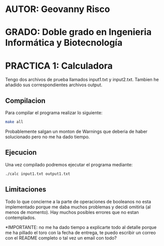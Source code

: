 # AUTOR: Geovanny Risco
# GRADO: Doble grado en Ingenieria Informática y Biotecnología
# PRACTICA 1: Calculadora

Tengo dos archivos de prueba llamados input1.txt y input2.txt. Tambien he añadido sus correspondientes archivos output.
## Compilacion
Para compilar el programa realizar lo siguiente:
```bash
make all
```
Probablemente salgan un monton de Warnings que deberia de haber solucionado pero no me ha dado tiempo.

## Ejecucion
Una vez compilado podremos ejecutar el programa mediante:
```bash
./calc input1.txt output1.txt
``` 

## Limitaciones
Todo lo que concierne a la parte de operaciones de booleanos no esta implementado porque me daba muchos problemas y decidi omitirla (al menos de momento). 
Hay muchos posibles errores que no estan contemplados.


*IMPORTANTE: no me ha dado tiempo a explicarte todo al detalle porque me ha pillado el toro con la fecha de entrega, te puedo escribir un correo con el README completo o tal vez un email con todo?

